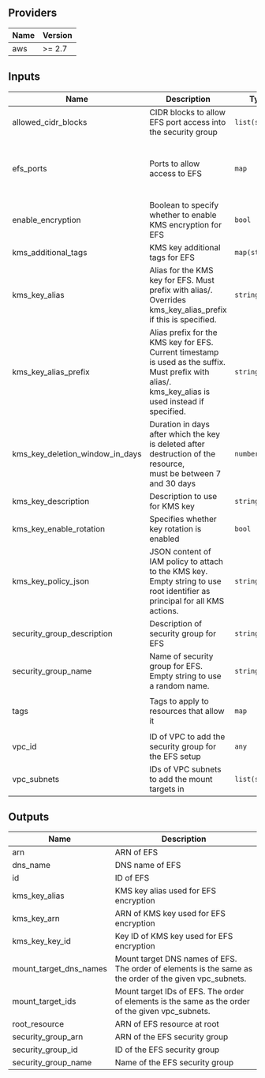 ## Providers

| Name | Version |
|------|---------|
| aws | >= 2.7 |

## Inputs

| Name | Description | Type | Default | Required |
|------|-------------|------|---------|:-----:|
| allowed\_cidr\_blocks | CIDR blocks to allow EFS port access into the security group | `list(string)` | n/a | yes |
| efs\_ports | Ports to allow access to EFS | `map` | <pre>{<br>  "from": 2049,<br>  "protocol": "tcp",<br>  "to": 2049<br>}<br></pre> | no |
| enable\_encryption | Boolean to specify whether to enable KMS encryption for EFS | `bool` | `true` | no |
| kms\_additional\_tags | KMS key additional tags for EFS | `map(string)` | `{}` | no |
| kms\_key\_alias | Alias for the KMS key for EFS. Must prefix with alias/.<br>Overrides kms\_key\_alias\_prefix if this is specified. | `string` | `""` | no |
| kms\_key\_alias\_prefix | Alias prefix for the KMS key for EFS. Current timestamp is used as the suffix.<br>Must prefix with alias/.<br>kms\_key\_alias is used instead if specified. | `string` | `"alias/efs-default-"` | no |
| kms\_key\_deletion\_window\_in\_days | Duration in days after which the key is deleted after destruction of the resource,<br>must be between 7 and 30 days | `number` | `30` | no |
| kms\_key\_description | Description to use for KMS key | `string` | `"Encryption key for EFS"` | no |
| kms\_key\_enable\_rotation | Specifies whether key rotation is enabled | `bool` | `true` | no |
| kms\_key\_policy\_json | JSON content of IAM policy to attach to the KMS key. Empty string to use root identifier as principal for all KMS actions. | `string` | `""` | no |
| security\_group\_description | Description of security group for EFS | `string` | `"Security group for EFS"` | no |
| security\_group\_name | Name of security group for EFS. Empty string to use a random name. | `string` | `""` | no |
| tags | Tags to apply to resources that allow it | `map` | <pre>{<br>  "Terraform": "true"<br>}<br></pre> | no |
| vpc\_id | ID of VPC to add the security group for the EFS setup | `any` | n/a | yes |
| vpc\_subnets | IDs of VPC subnets to add the mount targets in | `list(string)` | n/a | yes |

## Outputs

| Name | Description |
|------|-------------|
| arn | ARN of EFS |
| dns\_name | DNS name of EFS |
| id | ID of EFS |
| kms\_key\_alias | KMS key alias used for EFS encryption |
| kms\_key\_arn | ARN of KMS key used for EFS encryption |
| kms\_key\_key\_id | Key ID of KMS key used for EFS encryption |
| mount\_target\_dns\_names | Mount target DNS names of EFS. The order of elements is the same as the order of the given vpc\_subnets. |
| mount\_target\_ids | Mount target IDs of EFS. The order of elements is the same as the order of the given vpc\_subnets. |
| root\_resource | ARN of EFS resource at root |
| security\_group\_arn | ARN of the EFS security group |
| security\_group\_id | ID of the EFS security group |
| security\_group\_name | Name of the EFS security group |


